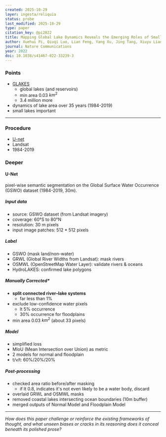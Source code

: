 ```yaml
---
created: 2025-10-29
layer: ingesta/reliquia
status: probe
last_modified: 2025-10-29
type: paper
citation_key: @pi2022
title: Mapping Global Lake Dynamics Reveals the Emerging Roles of Small Lakes
author: Xuehui Pi, Qiuqi Luo, Lian Feng, Yang Xu, Jing Tang, Xiuyu Liang, Enze Ma, Ran Cheng, Rasmus Fensholt, Martin Brandt, Xiaobin Cai, Luke Gibson, Junguo Liu, Chunmiao Zheng, Weifeng Li, Brett A. Bryan
journal: Nature Communications
year: 2022
doi: 10.1038/s41467-022-33239-3
---
```


<!--
*What knowledge does this paper claim to unearth,*
*and which forgotten or buried truths*
*does it seek to resurrect in the name of progress?*  
-->

### Points

- [GLAKES](https://garslab.com/?p=310&lang=zh-hans)
  - global lakes (and reservoirs)
  - min area 0.03 $km^2$
  - 3.4 million more
- dynamics of lake area over 35 years (1984-2019)
- small lakes important

---

<!--
*What underlying assumptions or methodologies does this paper invoke,*
*and how might they distort the very truths it attempts to unveil?*  
-->

### Procedure

- [U-net](#u-net)
- Landsat
- 1984-2019

### Deeper

#### U-Net

pixel-wise semantic segmentation
on the Global Surface Water Occurrence (GSWO) dataset
(1984-2019, 30m).

##### Input data

- source: GSWO dataset (from Landsat imagery)
- coverage: 60°S to 80°N
- resolution: 30 m pixels
- input image patches: 512 \* 512 pixels

##### Label

- GSWO (mask land/non-water)
- GRWL (Global River Widths from Landsat): mask rivers
- OSMWL (OpenStreetMap Water Layer): validate rivers & oceans
- HydroLAKES: confirmed lake polygons

##### Manually Corrected\*

- **split connected river–lake systems**
  - far less than 1%
- exclude low-confidence water pixels
  - lt 5% occurrence
  - 30% occurrence for floodplains
- min area 0.03 $km^2$ (about 33 pixels)

##### Model

- simplified loss
- MIoU (Mean Intersection over Union) as metric
- 2 models for normal and floodplain
- t/v/t: 60%/20%/20%

##### Post-processing

- checked area ratio before/after masking
  - if lt 0.8, indicates it's not even likely to be a water body, discard
- overlaid GRWL and OSMWL masks
- removed coastal lakes intersecting ocean boundaries (10m buffer)
- merged outputs of Normal Model and Floodplain Model

---

*How does this paper challenge or reinforce*
*the existing frameworks of thought,*
*and what unseen biases or cracks in its reasoning*
*does it conceal beneath its polished prose?*  
